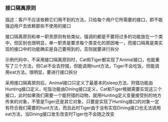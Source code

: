 ### 接口隔离原则

<storng>描述：客户不应该依赖它们用不到的方法，只给每个用户它所需要的接口，即不能强迫用户去依赖那些不使用的接口</strong>

接口隔离原则和单一职责原则有些类似，强调的都是不要将过多的功能放在一个类中，但区别也很明显，单一职责是要求每个类变化的原因唯一，而接口隔离是类实现的接口中的功能确实是自己要用到的，否则就要进行拆分

示例代码中，不采用接口隔离原则时，Cat和Tiger都实现了Animal接口，也能重写了三个方法，但Cat不会去狩猎，但能调用hunt方法，Tiger不会吃饭，但能调用eat方法，很明显，要进行接口拆分

采用接口隔离原则后，Animal接口只定义了最基本的sleep方法，狩猎功能由Hunting接口定义，吃饭功能由Dining接口定义，Cat和Tiger根据需要实现这三个接口，此时如果我们需要一个能狩猎的动物，就用Hunting定义变量接受别的地方传来的对象，不管是Tiger还是其它对象，只要是实现了Hunting接口的对象一定有符合我们需要的hunt方法，而且此时Tiger由于没有实现Dining接口也无法调用eat方法，当Dining接口发生改变时Tiger也不会随之改变
